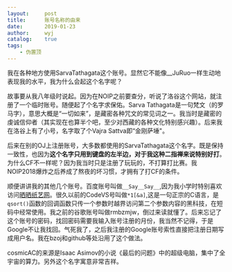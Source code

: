 ```yaml
---
layout:		post
title:		账号名称的由来
date:		2019-01-23
author:		wyj
catalog:	true
tags:
    - 伪置顶
---
```



我在各种地方使用SarvaTathagata这个账号。显然它不能像__JuRuo一样生动地表现我的水平，我为什么会起这个名字呢？

故事要从我八年级时说起。因为在NOIP之前要查分，听说了洛谷这个网站，就注册了一个临时账号。随便起了个名字求保佑。Sarva Tathagata是一句梵文（的罗马字），意思大概是“一切如来”，是藏密各种咒文的常见词之一。我当时是藏密的虔诚信仰者（其实现在也算半个吧，至少对西藏的各种文化特别感兴趣）。后来我在洛谷上有了小号，名字取了个Vajra Sattva即“金刚萨埵"。

后来在别的OJ上注册账号，大多数都使用的SarvaTathagata这个名字。既是保持一致性，也因为**这个名字只用到键盘的左半边，对于我这种二指禅来说特别好打**。为什么CF不一样呢？因为我当时只是注册了玩玩的，不打算打比赛。我NOIP2018爆炸之后养成了熬夜的坏习惯，才拥有了打CF的条件。

顺便讲讲我的其他几个账号。百度账号叫做`__Say__Say__`,因为我小学时特别喜欢访问[晒晒纸艺网](http://m.saysay.net)。很久以前的CodeVS号叫做`*1[&a]`,这是一句正宗的C语言，是`qsort()`函数的回调函数只传一个参数时越界访问第二个参数内容的黑科技，在短码中经常使用。我之前的谷歌账号叫做rmbzmjw，倒过来读就懂了。后来忘记了这个账号的密码，找回密码需要我输入账号注册的月份，我当然不记得，于是Google不让我找回。气死我了，之后我注册的Google账号索性直接把注册日期写成用户名。我在bzoj和github等处沿用了这个做法。

cosmicAC的来源是Isaac Asimov的小说《最后的问题》中的超级电脑，集中了全宇宙的算力。另外这个名字寓意非常吉祥。
